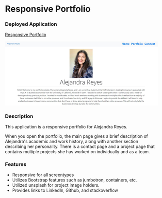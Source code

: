 # Responsive Portfolio

### Deployed Application 

[Responsive Portfolio](https://areye022.github.io/responsiveportfolio/)

![Screenshot of responsive portfolio](responsiveport.JPG)

### Description 
This application is a responsive portfolio for Alejandra Reyes.

When you open the portfolio, the main page gives a brief description of Alejandra's academic and work history, along with another section describing her personality. There is a contact page and a project page that contains multiple projects she has worked on individually and as a team. 

### Features
* Responsive for all screentypes
* Utilizes Bootstrap features such as jumbotron, containers, etc.   
* Utilized unsplash for project image holders.
* Provides links to LinkedIn, Github, and stackoverflow